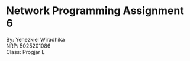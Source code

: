 # Network Programming Assignment 6 

By: Yehezkiel Wiradhika
<br>
NRP: 5025201086
<br>
Class: Progjar E